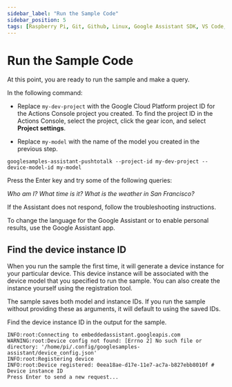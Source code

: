 ```yaml
---
sidebar_label: "Run the Sample Code"
sidebar_position: 5
tags: [Raspberry Pi, Git, Github, Linux, Google Assistant SDK, VS Code, Google]
---
```


# Run the Sample Code

At this point, you are ready to run the sample and make a query.

In the following command:

- Replace `my-dev-project` with the Google Cloud Platform project ID for the Actions Console project you created. To find the project ID in the Actions Console, select the project, click the gear icon, and select **Project settings**.

- Replace `my-model` with the name of the model you created in the previous step.

```
googlesamples-assistant-pushtotalk --project-id my-dev-project --device-model-id my-model
```

Press the Enter key and try some of the following queries:

_Who am I?_
_What time is it?_
_What is the weather in San Francisco?_

If the Assistant does not respond, follow the troubleshooting instructions.

To change the language for the Google Assistant or to enable personal results, use the Google Assistant app.

## Find the device instance ID

When you run the sample the first time, it will generate a device instance for your particular device. This device instance will be associated with the device model that you specified to run the sample. You can also create the instance yourself using the registration tool.

The sample saves both model and instance IDs. If you run the sample without providing these as arguments, it will default to using the saved IDs.

Find the device instance ID in the output for the sample.

```
INFO:root:Connecting to embeddedassistant.googleapis.com
WARNING:root:Device config not found: [Errno 2] No such file or directory: '/home/pi/.config/googlesamples-assistant/device_config.json'
INFO:root:Registering device
INFO:root:Device registered: 0eea18ae-d17e-11e7-ac7a-b827ebb8010f # Device instance ID
Press Enter to send a new request...
```
